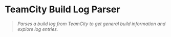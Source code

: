 # TeamCity Build Log Parser

> _Parses a build log from TeamCity to get general build information and explore log entries._
